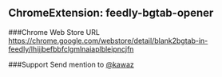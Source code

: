 ChromeExtension: feedly-bgtab-opener
---------------

###Chrome Web Store URL
https://chrome.google.com/webstore/detail/blank2bgtab-in-feedly/lhijjbefbbfclgmlnaiaplbleipncjfn

###Support
Send mention to [@kawaz](https://twitter.com/kawaz)
